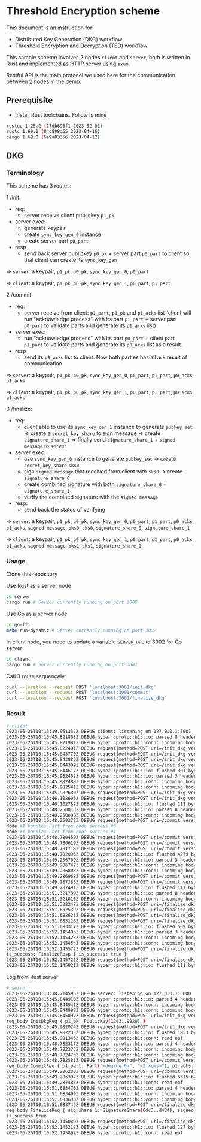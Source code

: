 # Threshold Encryption scheme

This document is an instruction for:

- Distributed Key Generation (DKG) workflow
- Threshold Encryption and Decryption (TED) workflow

This sample scheme involves 2 nodes `client` and `server`, both is written in Rust and implemented as HTTP server using `axum`.

Restful API is the main protocol we used here for the communication between 2 nodes in the demo.

## Prerequisite

- Install Rust toolchains. Follow is mine

```sh
rustup 1.25.2 (17db695f1 2023-02-01)
rustc 1.69.0 (84c898d65 2023-04-16)
cargo 1.69.0 (6e9a83356 2023-04-12)
```

## DKG
### Terminology
This scheme has 3 routes:

1 /init: 
- req: 
  - server receive client publickey `p1_pk`
- server exec:
  - generate keypair
  - create `sync_key_gen_0` instance
  - create server part `p0_part`
- resp
  - send back server publickey `p0_pk` + server part `p0_part` to client so that client can create its `sync_key_gen`

=> `server`: a keypair, `p1_pk`, `p0_pk`, `sync_key_gen_0`, `p0_part`

=> `client`: a keypair, `p1_pk`, `p0_pk`, `sync_key_gen_1`, `p0_part`, `p1_part`

2 /commit: 
- req:
  - server receive from client: `p1_part`, `p1_pk` and `p1_acks` list (client will run "acknowledge process" with its part `p1_part` + server part `p0_part` to validate parts and generate its `p1_acks` list)
- server exec:
    - run "acknowledge process" with its part `p0_part` + client part `p1_part` to validate parts and generate its `p0_acks` list as a result.
- resp
  - send its `p0_acks` list to client. Now both parties has all `ack` result of communication

=> `server`: a keypair, `p1_pk`, `p0_pk`, `sync_key_gen_0`, `p0_part`, `p1_part`, `p0_acks`, `p1_acks`

=> `client`: a keypair, `p1_pk`, `p0_pk`, `sync_key_gen_1`, `p0_part`, `p1_part`, `p0_acks`, `p1_acks`

3 /finalize:
- req:
  - client able to use its `sync_key_gen_1` instance to generate `pubkey_set` -> create a `secret_key_share` to sign message -> create `signature_share_1` => finally send `signature_share_1` + `signed message` to server
- server exec:
  - use `sync_key_gen_0` instance to generate `pubkey_set` -> create `secret_key_share` `sks0`
  - sign `signed message` that received from client with `sks0` -> create `signature_share_0`
  - create combined signature with both `signature_share_0` + `signature_share_1` 
  - verify the combined signature with the `signed message`
- resp:
  -  send back the status of verifying

=> `server`: a keypair, `p1_pk`, `p0_pk`, `sync_key_gen_0`, `p0_part`, `p1_part`, `p0_acks`, `p1_acks`, `signed message`, `pks0`, `sks0`, `signature_share_0`, `signature_share_1`

=> `client`: a keypair, `p1_pk`, `p0_pk`, `sync_key_gen_1`, `p0_part`, `p1_part`, `p0_acks`, `p1_acks`, `signed message`, `pks1`, `sks1`,  `signature_share_1`

### Usage

Clone this repository

Use Rust as a server node

```sh
cd server
cargo run # Server currently running on port 3000
```

Use Go as a server node

```sh
cd go-ffi
make run-dynamic # Server currently running on port 3002
```

In client node, you need to update a variable `SERVER_URL` to 3002 for Go server

```sh
cd client
cargo run # Server currently running on port 3001
```

Call 3 route sequencely:

```sh
curl --location --request POST 'localhost:3001/init_dkg'
curl --location --request POST 'localhost:3001/commit'
curl --location --request POST 'localhost:3001/finalize_dkg'
```

### Result

```sh
# client
2023-06-26T10:13:19.961337Z DEBUG client: listening on 127.0.0.1:3001
2023-06-26T10:15:45.821868Z DEBUG hyper::proto::h1::io: parsed 8 headers
2023-06-26T10:15:45.821981Z DEBUG hyper::proto::h1::conn: incoming body is empty
2023-06-26T10:15:45.822401Z DEBUG request{method=POST uri=/init_dkg version=HTTP/1.1}: tower_http::trace::on_request: started processing request
2023-06-26T10:15:45.843770Z DEBUG request{method=POST uri=/init_dkg version=HTTP/1.1}: reqwest::connect: starting new connection: http://127.0.0.1:3000/    
2023-06-26T10:15:45.843885Z DEBUG request{method=POST uri=/init_dkg version=HTTP/1.1}: hyper::client::connect::http: connecting to 127.0.0.1:3000
2023-06-26T10:15:45.844302Z DEBUG request{method=POST uri=/init_dkg version=HTTP/1.1}: hyper::client::connect::http: connected to 127.0.0.1:3000
2023-06-26T10:15:45.844617Z DEBUG hyper::proto::h1::io: flushed 301 bytes
2023-06-26T10:15:45.982462Z DEBUG hyper::proto::h1::io: parsed 3 headers
2023-06-26T10:15:45.982488Z DEBUG hyper::proto::h1::conn: incoming body is content-length (1743 bytes)
2023-06-26T10:15:45.982541Z DEBUG hyper::proto::h1::conn: incoming body completed
2023-06-26T10:15:45.982680Z DEBUG request{method=POST uri=/init_dkg version=HTTP/1.1}: hyper::client::pool: pooling idle connection for ("http", 127.0.0.1:3000)
2023-06-26T10:15:46.102605Z DEBUG request{method=POST uri=/init_dkg version=HTTP/1.1}: tower_http::trace::on_response: finished processing request latency=280 ms status=200
2023-06-26T10:15:46.102782Z DEBUG hyper::proto::h1::io: flushed 111 bytes
2023-06-26T10:15:48.250013Z DEBUG hyper::proto::h1::io: parsed 8 headers
2023-06-26T10:15:48.250088Z DEBUG hyper::proto::h1::conn: incoming body is empty
2023-06-26T10:15:48.250372Z DEBUG request{method=POST uri=/commit version=HTTP/1.1}: tower_http::trace::on_request: started processing request
Node #1 handles Part from node success #0
Node #1 handles Part from node success #1
2023-06-26T10:15:48.780459Z DEBUG request{method=POST uri=/commit version=HTTP/1.1}: reqwest::connect: starting new connection: http://127.0.0.1:3000/    
2023-06-26T10:15:48.780619Z DEBUG request{method=POST uri=/commit version=HTTP/1.1}: hyper::client::connect::http: connecting to 127.0.0.1:3000
2023-06-26T10:15:48.781718Z DEBUG request{method=POST uri=/commit version=HTTP/1.1}: hyper::client::connect::http: connected to 127.0.0.1:3000
2023-06-26T10:15:48.782096Z DEBUG hyper::proto::h1::io: flushed 4279 bytes
2023-06-26T10:15:49.286709Z DEBUG hyper::proto::h1::io: parsed 3 headers
2023-06-26T10:15:49.286747Z DEBUG hyper::proto::h1::conn: incoming body is content-length (5205 bytes)
2023-06-26T10:15:49.286805Z DEBUG hyper::proto::h1::conn: incoming body completed
2023-06-26T10:15:49.286968Z DEBUG request{method=POST uri=/commit version=HTTP/1.1}: hyper::client::pool: pooling idle connection for ("http", 127.0.0.1:3000)
2023-06-26T10:15:49.287385Z DEBUG request{method=POST uri=/commit version=HTTP/1.1}: tower_http::trace::on_response: finished processing request latency=1037 ms status=200
2023-06-26T10:15:49.287491Z DEBUG hyper::proto::h1::io: flushed 111 bytes
2023-06-26T10:15:51.321739Z DEBUG hyper::proto::h1::io: parsed 8 headers
2023-06-26T10:15:51.321816Z DEBUG hyper::proto::h1::conn: incoming body is empty
2023-06-26T10:15:51.322247Z DEBUG request{method=POST uri=/finalize_dkg version=HTTP/1.1}: tower_http::trace::on_request: started processing request
2023-06-26T10:15:51.682539Z DEBUG request{method=POST uri=/finalize_dkg version=HTTP/1.1}: reqwest::connect: starting new connection: http://127.0.0.1:3000/    
2023-06-26T10:15:51.682621Z DEBUG request{method=POST uri=/finalize_dkg version=HTTP/1.1}: hyper::client::connect::http: connecting to 127.0.0.1:3000
2023-06-26T10:15:51.683126Z DEBUG request{method=POST uri=/finalize_dkg version=HTTP/1.1}: hyper::client::connect::http: connected to 127.0.0.1:3000
2023-06-26T10:15:51.683317Z DEBUG hyper::proto::h1::io: flushed 509 bytes
2023-06-26T10:15:52.145405Z DEBUG hyper::proto::h1::io: parsed 3 headers
2023-06-26T10:15:52.145426Z DEBUG hyper::proto::h1::conn: incoming body is content-length (19 bytes)
2023-06-26T10:15:52.145454Z DEBUG hyper::proto::h1::conn: incoming body completed
2023-06-26T10:15:52.145572Z DEBUG request{method=POST uri=/finalize_dkg version=HTTP/1.1}: hyper::client::pool: pooling idle connection for ("http", 127.0.0.1:3000)
is_success: FinalizeResp { is_success: true }
2023-06-26T10:15:52.145721Z DEBUG request{method=POST uri=/finalize_dkg version=HTTP/1.1}: tower_http::trace::on_response: finished processing request latency=823 ms status=200
2023-06-26T10:15:52.145821Z DEBUG hyper::proto::h1::io: flushed 111 bytes
```

Log from Rust server

```sh
# server
2023-06-26T10:13:18.714595Z DEBUG server: listening on 127.0.0.1:3000
2023-06-26T10:15:45.844910Z DEBUG hyper::proto::h1::io: parsed 4 headers
2023-06-26T10:15:45.844941Z DEBUG hyper::proto::h1::conn: incoming body is content-length (186 bytes)
2023-06-26T10:15:45.844987Z DEBUG hyper::proto::h1::conn: incoming body completed
2023-06-26T10:15:45.845092Z DEBUG request{method=POST uri=/init_dkg version=HTTP/1.1}: tower_http::trace::on_request: started processing request
req_body InitDkgReq { p1_pk: PublicKey(12e3..9920) }
2023-06-26T10:15:45.982024Z DEBUG request{method=POST uri=/init_dkg version=HTTP/1.1}: tower_http::trace::on_response: finished processing request latency=136 ms status=200
2023-06-26T10:15:45.982235Z DEBUG hyper::proto::h1::io: flushed 1853 bytes
2023-06-26T10:15:45.991346Z DEBUG hyper::proto::h1::conn: read eof
2023-06-26T10:15:48.782317Z DEBUG hyper::proto::h1::io: parsed 4 headers
2023-06-26T10:15:48.782373Z DEBUG hyper::proto::h1::conn: incoming body is content-length (4165 bytes)
2023-06-26T10:15:48.782475Z DEBUG hyper::proto::h1::conn: incoming body completed
2023-06-26T10:15:48.782581Z DEBUG request{method=POST uri=/commit version=HTTP/1.1}: tower_http::trace::on_request: started processing request
req_body CommitReq { p1_part: Part("<degree 0>", "<2 rows>"), p1_acks: [Ack(0, "<2 values>"), Ack(1, "<2 values>")] }
2023-06-26T10:15:49.286200Z DEBUG request{method=POST uri=/commit version=HTTP/1.1}: tower_http::trace::on_response: finished processing request latency=503 ms status=200
2023-06-26T10:15:49.286397Z DEBUG hyper::proto::h1::io: flushed 5315 bytes
2023-06-26T10:15:49.287485Z DEBUG hyper::proto::h1::conn: read eof
2023-06-26T10:15:51.683476Z DEBUG hyper::proto::h1::io: parsed 4 headers
2023-06-26T10:15:51.683499Z DEBUG hyper::proto::h1::conn: incoming body is content-length (390 bytes)
2023-06-26T10:15:51.683636Z DEBUG hyper::proto::h1::conn: incoming body completed
2023-06-26T10:15:51.683749Z DEBUG request{method=POST uri=/finalize_dkg version=HTTP/1.1}: tower_http::trace::on_request: started processing request
req_body FinalizeReq { sig_share_1: SignatureShare(0dc3..d434), signed_msg_1: "Sign this" }
is_success true
2023-06-26T10:15:52.145089Z DEBUG request{method=POST uri=/finalize_dkg version=HTTP/1.1}: tower_http::trace::on_response: finished processing request latency=461 ms status=200
2023-06-26T10:15:52.145217Z DEBUG hyper::proto::h1::io: flushed 127 bytes
2023-06-26T10:15:52.145892Z DEBUG hyper::proto::h1::conn: read eof
```
